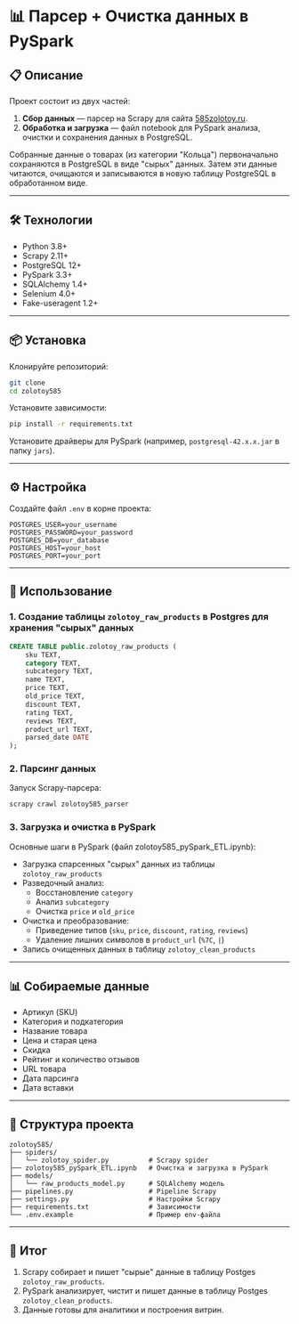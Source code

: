 # 📊 Парсер + Очистка данных в PySpark

## 📋 Описание
Проект состоит из двух частей:
1. **Сбор данных** — парсер на Scrapy для сайта [585zolotoy.ru](https://www.585zolotoy.ru).
2. **Обработка и загрузка** — файл notebook для PySpark анализа, очистки и сохранения данных в PostgreSQL.

Собранные данные о товарах (из категории "Кольца") первоначально сохраняются в PostgreSQL в виде "сырых" данных. Затем эти данные читаются, очищаются и записываются в новую таблицу PostgreSQL в обработанном виде.

---

## 🛠 Технологии
- Python 3.8+
- Scrapy 2.11+
- PostgreSQL 12+
- PySpark 3.3+
- SQLAlchemy 1.4+
- Selenium 4.0+
- Fake-useragent 1.2+

---

## 📦 Установка
Клонируйте репозиторий:
```bash
git clone
cd zolotoy585
```

Установите зависимости:
```bash
pip install -r requirements.txt
```

Установите драйверы для PySpark (например, `postgresql-42.x.x.jar` в папку `jars`).

---

## ⚙️ Настройка
Создайте файл `.env` в корне проекта:
```env
POSTGRES_USER=your_username
POSTGRES_PASSWORD=your_password
POSTGRES_DB=your_database
POSTGRES_HOST=your_host
POSTGRES_PORT=your_port

```

---

## 🚀 Использование

### 1. Создание таблицы `zolotoy_raw_products` в Postgres для хранения "сырых" данных
```sql
CREATE TABLE public.zolotoy_raw_products (
    sku TEXT,
    category TEXT,
    subcategory TEXT,
    name TEXT,
    price TEXT,
    old_price TEXT,
    discount TEXT,
    rating TEXT,
    reviews TEXT,
    product_url TEXT,
    parsed_date DATE
);
```

### 2. Парсинг данных
Запуск Scrapy-парсера:
```bash
scrapy crawl zolotoy585_parser
```

### 3. Загрузка и очистка в PySpark
Основные шаги в PySpark (файл zolotoy585_pySpark_ETL.ipynb):
- Загрузка спарсенных "сырых" данных из таблицы `zolotoy_raw_products`
- Разведочный анализ:
  - Восстановление `category`
  - Анализ `subcategory`
  - Очистка `price` и `old_price`
- Очистка и преобразование:
  - Приведение типов (`sku`, `price`, `discount`, `rating`, `reviews`)
  - Удаление лишних символов в `product_url` (`%7C`, `|`)
- Запись очищенных данных в таблицу `zolotoy_clean_products`

---

## 📊 Собираемые данные
- Артикул (SKU)  
- Категория и подкатегория  
- Название товара  
- Цена и старая цена  
- Скидка  
- Рейтинг и количество отзывов  
- URL товара  
- Дата парсинга  
- Дата вставки  

---

## 📁 Структура проекта
```
zolotoy585/
├── spiders/
│   └── zolotoy_spider.py          # Scrapy spider
├── zolotoy585_pySpark_ETL.ipynb   # Очистка и загрузка в PySpark
├── models/
│   └── raw_products_model.py      # SQLAlchemy модель
├── pipelines.py                   # Pipeline Scrapy
├── settings.py                    # Настройки Scrapy
├── requirements.txt               # Зависимости
└── .env.example                   # Пример env-файла
```

---

## 📌 Итог
1. Scrapy собирает и пишет "сырые" данные в таблицу Postges `zolotoy_raw_products`.  
2. PySpark анализирует, чистит и пишет данные в таблицу Postges `zolotoy_clean_products`.  
3. Данные готовы для аналитики и построения витрин.  
